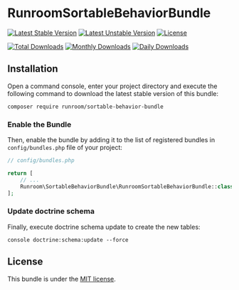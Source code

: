 RunroomSortableBehaviorBundle
========================

[![Latest Stable Version](https://poser.pugx.org/runroom/sortable-behavior-bundle/v/stable)](https://packagist.org/packages/runroom/sortable-behavior-bundle)
[![Latest Unstable Version](https://poser.pugx.org/runroom/sortable-behavior-bundle/v/unstable)](https://packagist.org/packages/runroom/sortable-behavior-bundle)
[![License](https://poser.pugx.org/runroom/sortable-behavior-bundle/license)](https://packagist.org/packages/runroom/sortable-behavior-bundle)

[![Total Downloads](https://poser.pugx.org/runroom/sortable-behavior-bundle/downloads)](https://packagist.org/packages/runroom/sortable-behavior-bundle)
[![Monthly Downloads](https://poser.pugx.org/runroom/sortable-behavior-bundle/d/monthly)](https://packagist.org/packages/runroom/sortable-behavior-bundle)
[![Daily Downloads](https://poser.pugx.org/runroom/sortable-behavior-bundle/d/daily)](https://packagist.org/packages/runroom/sortable-behavior-bundle)

## Installation

Open a command console, enter your project directory and execute the following command to download the latest stable version of this bundle:

```
composer require runroom/sortable-behavior-bundle
```

### Enable the Bundle

Then, enable the bundle by adding it to the list of registered bundles in `config/bundles.php` file of your project:

```php
// config/bundles.php

return [
    // ...
    Runroom\SortableBehaviorBundle\RunroomSortableBehaviorBundle::class => ['all' => true],
];
```

### Update doctrine schema

Finally, execute doctrine schema update to create the new tables:

```
console doctrine:schema:update --force
```

## License

This bundle is under the [MIT license](LICENSE.md).
